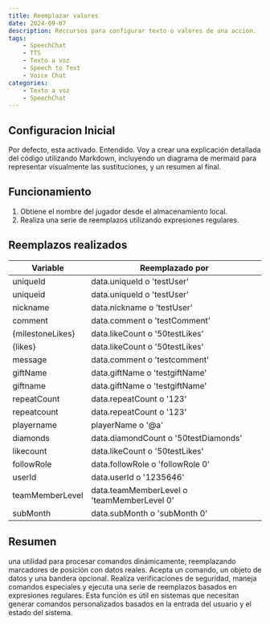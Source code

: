 ```yaml
---
title: Reemplazar valores
date: 2024-09-07
description: Reccursos para configurar texto o valores de una accion.
tags: 
    - SpeechChat
    - TTS
    - Texto a voz
    - Speech to Text
    - Voice Chat
categories:
    - Texto a voz
    - SpeechChat
---
```

## Configuracion Inicial
Por defecto, esta activado.
Entendido. Voy a crear una explicación detallada del código utilizando Markdown, incluyendo un diagrama de mermaid para representar visualmente las sustituciones, y un resumen al final.

## Funcionamiento

1. Obtiene el nombre del jugador desde el almacenamiento local.
2. Realiza una serie de reemplazos utilizando expresiones regulares.

## Reemplazos realizados

| Variable        | Reemplazado por                   |
|-----------------|-----------------------------------|
| uniqueId        | data.uniqueId o 'testUser'        |
| uniqueid        | data.uniqueId o 'testUser'        |
| nickname        | data.nickname o 'testUser'        |
| comment         | data.comment o 'testComment'      |
| {milestoneLikes}| data.likeCount o '50testLikes'    |
| {likes}         | data.likeCount o '50testLikes'    |
| message         | data.comment o 'testcomment'      |
| giftName        | data.giftName o 'testgiftName'    |
| giftname        | data.giftName o 'testgiftName'    |
| repeatCount     | data.repeatCount o '123'          |
| repeatcount     | data.repeatCount o '123'          |
| playername      | playerName o '@a'                 |
| diamonds        | data.diamondCount o '50testDiamonds' |
| likecount       | data.likeCount o '50testLikes'    |
| followRole      | data.followRole o 'followRole 0'  |
| userId          | data.userId o '1235646'           |
| teamMemberLevel | data.teamMemberLevel o 'teamMemberLevel 0' |
| subMonth        | data.subMonth o 'subMonth 0'      |

## Resumen

una utilidad para procesar comandos dinámicamente, reemplazando marcadores de posición con datos reales. Acepta un comando, un objeto de datos y una bandera opcional. Realiza verificaciones de seguridad, maneja comandos especiales y ejecuta una serie de reemplazos basados en expresiones regulares. Esta función es útil en sistemas que necesitan generar comandos personalizados basados en la entrada del usuario y el estado del sistema.
 